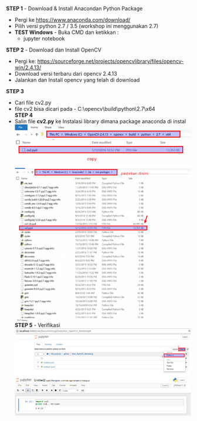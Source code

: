 **STEP 1** - Download & Install Anacondan Python Package
- Pergi ke https://www.anaconda.com/download/
- Pilih versi python 2.7 / 3.5 (workshop ini menggunakan 2.7)
- __TEST Windows__ - Buka CMD dan ketikkan :
    - jupyter notebook
    
**STEP 2** - Download dan Install OpenCV
- Pergi ke: https://sourceforge.net/projects/opencvlibrary/files/opencv-win/2.4.13/
- Download versi terbaru dari opencv 2.4.13
- Jalankan dan Install opencv yang telah di download

**STEP 3**
- Cari file cv2.py
- file cv2 bisa dicari pada - C:\opencv\build\python\2.7\x64\
**STEP 4**
- Salin file __cv2.py__ ke Instalasi library dimana package anaconda di instal
![Copy file cv2.py](./media/README/copy.png)
![Paste file cv2.py](./media/README/paste.png)
**STEP 5** - Verifikasi
![Verifikasi](./media/README/verifikasi1.png)
![Verifikasi](./media/README/verifikasi2.png)

    
   
